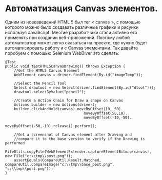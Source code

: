 # Автоматизация Canvas элементов.

Одним из нововведений HTML 5 был тег < canvas >, с помощью которого можно было создавать различные графики и рисунки используя JavaScript. Многие разработчики стали активно его применять при создании веб-приложений. Поэтому любой автоматизатор может легко оказаться на проекте, где нужно будет автоматизировать работу и с Canvas элементами. Так давайте поробуем с помощью Selenium WebDiver это сделать:

    @Test
    public void testHTML5CanvasDrawing() throws Exception {
        //Get the HTML5 Canvas Element
        WebElement canvas = driver.findElement(By.id("imageTemp"));
        
        //Select the Pencil Tool
        Select drawtool = new Select(driver.findElement(By.id("dtool")));
        drawtool.selectByValue("pencil");
        
        //Create a Action Chain for Draw a shape on Canvas
        Actions builder = new Actions(driver);
        builder.clickAndHold(canvas).moveByOffset(10, 50).
                                        moveByOffset(50,10).
                                        moveByOffset(-10,-50).
                                        moveByOffset(-50,-10).release().perform();
                                        
        //Get a screenshot of Canvas element after Drawing and
        //compare it to the base version to verify if the Drawing is performed
        FileUtils.copyFile(WebElementExtender.captureElementBitmap(canvas), new File("c:\\tmp\\post.png"));
        assertEquals(CompareUtil.Result.Matched, CompareUtil.CompareImage("c:\\tmp\\base_post.png", "c:\\tmp\\post.png"));
    }